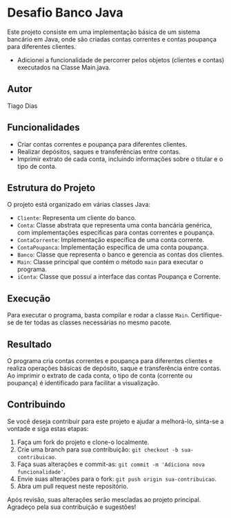 # Desafio Banco Java

Este projeto consiste em uma implementação básica de um sistema bancário em Java, onde são criadas contas correntes e contas poupança para diferentes clientes.

- Adicionei a funcionalidade de percorrer pelos objetos (clientes e contas) executados na Classe Main.java.

## Autor
Tiago Dias

## Funcionalidades

- Criar contas correntes e poupança para diferentes clientes.
- Realizar depósitos, saques e transferências entre contas.
- Imprimir extrato de cada conta, incluindo informações sobre o titular e o tipo de conta.

## Estrutura do Projeto

O projeto está organizado em várias classes Java:

- `Cliente`: Representa um cliente do banco.
- `Conta`: Classe abstrata que representa uma conta bancária genérica, com implementações específicas para contas correntes e poupança.
- `ContaCorrente`: Implementação específica de uma conta corrente.
- `ContaPoupanca`: Implementação específica de uma conta poupança.
- `Banco`: Classe que representa o banco e gerencia as contas dos clientes.
- `Main`: Classe principal que contém o método `main` para executar o programa.
- `iConta`: Classe que possuí a interface das contas Poupança e Corrente.

## Execução

Para executar o programa, basta compilar e rodar a classe `Main`. Certifique-se de ter todas as classes necessárias no mesmo pacote.

## Resultado

O programa cria contas correntes e poupança para diferentes clientes e realiza operações básicas de depósito, saque e transferência entre contas. Ao imprimir o extrato de cada conta, o tipo de conta (corrente ou poupança) é identificado para facilitar a visualização.

## Contribuindo

Se você deseja contribuir para este projeto e ajudar a melhorá-lo, sinta-se a vontade e siga estas etapas:

1. Faça um fork do projeto e clone-o localmente.
2. Crie uma branch para sua contribuição: `git checkout -b sua-contribuicao`.
3. Faça suas alterações e commit-as: `git commit -m 'Adiciona nova funcionalidade'`.
4. Envie suas alterações para o fork: `git push origin sua-contribuicao`.
5. Abra um pull request neste repositório.

Após revisão, suas alterações serão mescladas ao projeto principal. Agradeço pela sua contribuição e sugestões!

